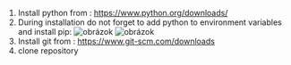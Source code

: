 1. Install python from : https://www.python.org/downloads/
2. During installation do not forget to add python to environment variables and install pip:
   ![obrázok](https://github.com/FernandaDiaz1051/python/assets/171819904/3ead41bc-6b36-494a-ae12-3b94a17f20eb)
   ![obrázok](https://github.com/FernandaDiaz1051/python/assets/171819904/8e92fabf-c4ec-406d-a274-7280bcf63506)
3. Install git from : https://www.git-scm.com/downloads
4. clone repository




